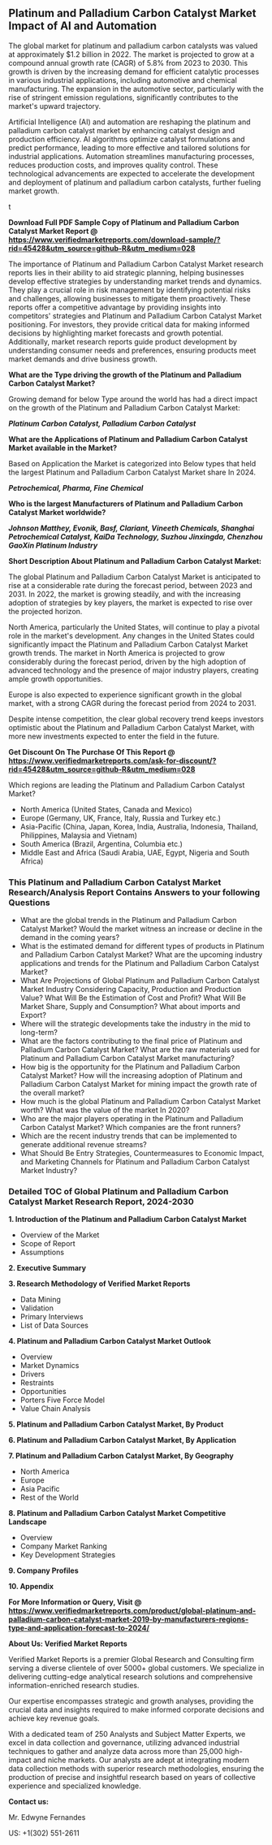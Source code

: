 <h2>Platinum and Palladium Carbon Catalyst Market Impact of AI and Automation</h2><p>The global market for platinum and palladium carbon catalysts was valued at approximately $1.2 billion in 2022. The market is projected to grow at a compound annual growth rate (CAGR) of 5.8% from 2023 to 2030. This growth is driven by the increasing demand for efficient catalytic processes in various industrial applications, including automotive and chemical manufacturing. The expansion in the automotive sector, particularly with the rise of stringent emission regulations, significantly contributes to the market's upward trajectory.</p><p>Artificial Intelligence (AI) and automation are reshaping the platinum and palladium carbon catalyst market by enhancing catalyst design and production efficiency. AI algorithms optimize catalyst formulations and predict performance, leading to more effective and tailored solutions for industrial applications. Automation streamlines manufacturing processes, reduces production costs, and improves quality control. These technological advancements are expected to accelerate the development and deployment of platinum and palladium carbon catalysts, further fueling market growth.</p>t</p><p id="" class=""><strong>Download Full PDF Sample Copy of Platinum and Palladium Carbon Catalyst Market Report @ <a href="https://www.verifiedmarketreports.com/download-sample/?rid=45428&utm_source=github-R&utm_medium=028" target="_blank">https://www.verifiedmarketreports.com/download-sample/?rid=45428&utm_source=github-R&utm_medium=028</a></strong></p><p>The importance of&nbsp;Platinum and Palladium Carbon Catalyst Market research reports lies in their ability to aid strategic planning, helping businesses develop effective strategies by understanding market trends and dynamics. They play a crucial role in risk management by identifying potential risks and challenges, allowing businesses to mitigate them proactively. These reports offer a competitive advantage by providing insights into competitors' strategies and Platinum and Palladium Carbon Catalyst Market positioning. For investors, they provide critical data for making informed decisions by highlighting market forecasts and growth potential. Additionally, market research reports guide product development by understanding consumer needs and preferences, ensuring products meet market demands and drive business growth.</p><p><strong>What are the&nbsp;Type driving the growth of the Platinum and Palladium Carbon Catalyst Market?</strong></p><p id="" class="">Growing demand for below Type around the world has had a direct impact on the growth of the Platinum and Palladium Carbon Catalyst Market:</p><em><strong>Platinum Carbon Catalyst, Palladium Carbon Catalyst</strong></em></p><strong>What are the&nbsp;Applications&nbsp;of Platinum and Palladium Carbon Catalyst Market available in the Market?</strong></p><p id="" class="">Based on Application the Market is categorized into Below types that held the largest Platinum and Palladium Carbon Catalyst Market share In 2024.</p><em><strong>Petrochemical, Pharma, Fine Chemical</strong></em></p><strong>Who is the largest Manufacturers of Platinum and Palladium Carbon Catalyst Market worldwide?</strong></p><p><em><strong>Johnson Matthey, Evonik, Basf, Clariant, Vineeth Chemicals, Shanghai Petrochemical Catalyst, KaiDa Technology, Suzhou Jinxingda, Chenzhou GaoXin Platinum Industry</strong></em></p><p id="" class=""><strong>Short Description About Platinum and Palladium Carbon Catalyst Market:</strong></p><p>The global Platinum and Palladium Carbon Catalyst Market is anticipated to rise at a considerable rate during the forecast period, between 2023 and 2031. In 2022, the market is growing steadily, and with the increasing adoption of strategies by key players, the market is expected to rise over the projected horizon.</p><p>North America, particularly the United States, will continue to play a pivotal role in the market's development. Any changes in the United States could significantly impact the Platinum and Palladium Carbon Catalyst Market growth trends. The market in North America is projected to grow considerably during the forecast period, driven by the high adoption of advanced technology and the presence of major industry players, creating ample growth opportunities.</p><p>Europe is also expected to experience significant growth in the global market, with a strong CAGR during the forecast period from 2024 to 2031.</p><p>Despite intense competition, the clear global recovery trend keeps investors optimistic about the Platinum and Palladium Carbon Catalyst Market, with more new investments expected to enter the field in the future.</p><p id="" class=""><strong>Get Discount On The Purchase Of This Report @ <a href="https://www.verifiedmarketreports.com/ask-for-discount/?rid=45428&utm_source=github-R&utm_medium=028" target="_blank">https://www.verifiedmarketreports.com/ask-for-discount/?rid=45428&utm_source=github-R&utm_medium=028</a></strong></p>Which regions are leading the Platinum and Palladium Carbon Catalyst Market?</p><ul><li>North America (United States, Canada and Mexico)</li><li>Europe (Germany, UK, France, Italy, Russia and Turkey etc.)</li><li>Asia-Pacific (China, Japan, Korea, India, Australia, Indonesia, Thailand, Philippines, Malaysia and Vietnam)</li><li>South America (Brazil, Argentina, Columbia etc.)</li><li>Middle East and Africa (Saudi Arabia, UAE, Egypt, Nigeria and South Africa)</li></ul><h3 id="" class="">This Platinum and Palladium Carbon Catalyst Market Research/Analysis Report Contains Answers to your following Questions</h3><ul><li>What are the global trends in the Platinum and Palladium Carbon Catalyst Market? Would the market witness an increase or decline in the demand in the coming years?</li><li>What is the estimated demand for different types of products in Platinum and Palladium Carbon Catalyst Market? What are the upcoming industry applications and trends for the Platinum and Palladium Carbon Catalyst Market?</li><li>What Are Projections of Global Platinum and Palladium Carbon Catalyst Market Industry Considering Capacity, Production and Production Value? What Will Be the Estimation of Cost and Profit? What Will Be Market Share, Supply and Consumption? What about imports and Export?</li><li>Where will the strategic developments take the industry in the mid to long-term?</li><li>What are the factors contributing to the final price of Platinum and Palladium Carbon Catalyst Market? What are the raw materials used for Platinum and Palladium Carbon Catalyst Market manufacturing?</li><li>How big is the opportunity for the Platinum and Palladium Carbon Catalyst Market? How will the increasing adoption of Platinum and Palladium Carbon Catalyst Market for mining impact the growth rate of the overall market?</li><li>How much is the global Platinum and Palladium Carbon Catalyst Market worth? What was the value of the market In 2020?</li><li>Who are the major players operating in the Platinum and Palladium Carbon Catalyst Market? Which companies are the front runners?</li><li>Which are the recent industry trends that can be implemented to generate additional revenue streams?</li><li>What Should Be Entry Strategies, Countermeasures to Economic Impact, and Marketing Channels for Platinum and Palladium Carbon Catalyst Market Industry?</li></ul><h3 id="" class="">Detailed TOC of Global Platinum and Palladium Carbon Catalyst Market Research Report, 2024-2030</h3><p id="" class=""><strong>1. Introduction of the Platinum and Palladium Carbon Catalyst Market</strong></p><ul><li>Overview of the Market</li><li>Scope of Report</li><li>Assumptions</li></ul><p id="" class=""><strong>2. Executive Summary</strong></p><p id="" class=""><strong>3. Research Methodology of Verified Market Reports</strong></p><ul><li>Data Mining</li><li>Validation</li><li>Primary Interviews</li><li>List of Data Sources</li></ul><p id="" class=""><strong>4. Platinum and Palladium Carbon Catalyst Market Outlook</strong></p><ul><li>Overview</li><li>Market Dynamics</li><li>Drivers</li><li>Restraints</li><li>Opportunities</li><li>Porters Five Force Model</li><li>Value Chain Analysis</li></ul><p id="" class=""><strong>5. Platinum and Palladium Carbon Catalyst Market, By Product</strong></p><p id="" class=""><strong>6. Platinum and Palladium Carbon Catalyst Market, By Application</strong></p><p id="" class=""><strong>7. Platinum and Palladium Carbon Catalyst Market, By Geography</strong></p><ul><li>North America</li><li>Europe</li><li>Asia Pacific</li><li>Rest of the World</li></ul><p id="" class=""><strong>8. Platinum and Palladium Carbon Catalyst Market Competitive Landscape</strong></p><ul><li>Overview</li><li>Company Market Ranking</li><li>Key Development Strategies</li></ul><p id="" class=""><strong>9. Company Profiles</strong></p><p id="" class=""><strong>10. Appendix</strong></p><p id="" class=""><strong>For More Information or Query, Visit @ <a href="https://www.verifiedmarketreports.com/product/global-platinum-and-palladium-carbon-catalyst-market-2019-by-manufacturers-regions-type-and-application-forecast-to-2024/" target="_blank">https://www.verifiedmarketreports.com/product/global-platinum-and-palladium-carbon-catalyst-market-2019-by-manufacturers-regions-type-and-application-forecast-to-2024/</a></strong></p><p id="" class=""><strong>About Us: Verified Market Reports</strong></p><p id="" class="">Verified Market Reports is a premier Global Research and Consulting firm serving a diverse clientele of over 5000+ global customers. We specialize in delivering cutting-edge analytical research solutions and comprehensive information-enriched research studies.</p><p id="" class="">Our expertise encompasses strategic and growth analyses, providing the crucial data and insights required to make informed corporate decisions and achieve key revenue goals.</p><p id="" class="">With a dedicated team of 250 Analysts and Subject Matter Experts, we excel in data collection and governance, utilizing advanced industrial techniques to gather and analyze data across more than 25,000 high-impact and niche markets. Our analysts are adept at integrating modern data collection methods with superior research methodologies, ensuring the production of precise and insightful research based on years of collective experience and specialized knowledge.</p><p id="" class=""><strong>Contact us:</strong></p><p id="" class="">Mr. Edwyne Fernandes</p><p id="" class="">US: +1(302) 551-2611</p>